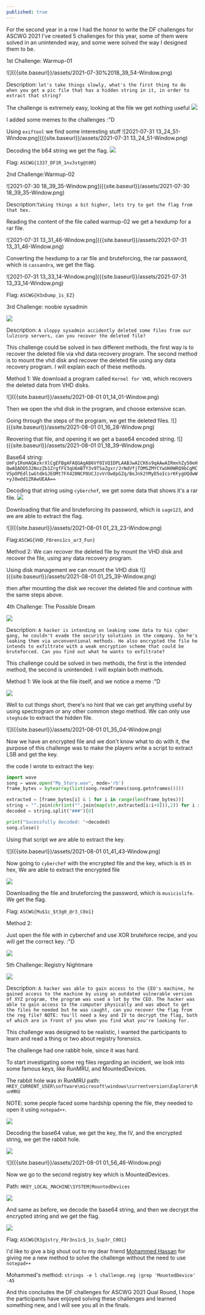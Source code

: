 ```yaml
---
published: true
---
```

For the second year in a row I had the honor to write the DF challenges for ASCWG 2021
 I've created 5 challenges for this year, some of them were solved in an unintended way, and some were solved the way I designed them to be.
 
 <p>1st Challenge: Warmup-01</p>
 ![]({{site.baseurl}}/assets/2021-07-30%2018_39_54-Window.png)
 
Description: ```let's take things slowly, what's the first thing to do when you get a pic file that has a hidden string in it, in order to extract that string?```
 
 The challenge is extremely easy, looking at the file we get nothing useful
![]({{site.baseurl}}/assets/WhatsApp%20Image%202021-07-30%20at%202.28.34%20AM.jpeg)


I added some memes to the challenges :"D

Using ```exiftool``` we find some interesting stuff
![2021-07-31 13_24_51-Window.png]({{site.baseurl}}/assets/2021-07-31 13_24_51-Window.png)

Decoding the b64 string we get the flag.
![]({{site.baseurl}}/assets/2021-07-31%2013_27_10-Window.png)

Flag: ```ASCWG{1337_DF1R_1nv3stg@t0R}```

<p>2nd Challenge:Warmup-02</p>

![2021-07-30 18_39_35-Window.png]({{site.baseurl}}/assets/2021-07-30 18_39_35-Window.png)

Description:```Taking things a bit higher, lets try to get the flag from that hex.```

Reading the content of the file called warmup-02 we get a hexdump for a rar file. 

![2021-07-31 13_31_46-Window.png]({{site.baseurl}}/assets/2021-07-31 13_31_46-Window.png)

Converting the hexdump to a rar file and bruteforcing, the rar password, which is ```cassandra```, we get the flag. 

![2021-07-31 13_33_14-Window.png]({{site.baseurl}}/assets/2021-07-31 13_33_14-Window.png)

Flag: ```ASCWG{H3xDump_1s_EZ}```

<p>3rd Challenge: noobie sysadmin</p>

![]({{site.baseurl}}/assets/2021-07-30%2018_39_18-Window.png)

Description: ```A sloppy sysadmin accidently deleted some files from our lulzcorp servers, can you recover the deleted file?```

This challenge could be solved in two different methods, the first way is to recover the deleted file via vhd data recovery program. The second method is to mount the vhd disk and recover the deleted file using any data recovery program. I will explain each of these methods.

Method 1: We download a program called ```Kernel for VHD```, which recovers the deleted data from VHD disks.

![]({{site.baseurl}}/assets/2021-08-01 01_14_01-Window.png)

Then we open the vhd disk in the program, and choose extensive scan. 

Going through the steps of the program, we get the deleted files. 
![]({{site.baseurl}}/assets/2021-08-01 01_16_28-Window.png)

Reovering that file, and opening it we get a base64 encoded string. 
![]({{site.baseurl}}/assets/2021-08-01 01_18_39-Window.png)

Base64 string: ```UmFyIRoHAQAzkrXlCgEFBgAFAQGAgAB6Vf0IVQIDPLAABJwAICK6s9qAAwAIRmxhZy50eHQwAQADD532NozZb1ZrgfFV3qU6mBTY3v9TSaZgxr/JrNdVfjTOMSZMYCYwUH0WRQ9bCgMCV5pOPEdl1wGtdkGJEOMt7FX420NCP8UCJzvVrOw8pGZq/BoJnk2YMyD5oIcsrKFygUQdwW+yJ8wdd1ZRAwUEAA==```

Decoding that string using ```cyberchef```, we get some data that shows it's a rar file.
![]({{site.baseurl}}/assets/2021-08-01%2001_21_02-Window.png)

Downloading that file and bruteforcing its password, which is ```sage123```, and we are able to extract the flag.

![]({{site.baseurl}}/assets/2021-08-01 01_23_23-Window.png)

Flag:```ASCWG{VHD_F0rens1cs_ar3_Fun}```

Method 2: We can recover the deleted file by mount the VHD disk and recover the file, using any data recovery program.

Using disk management we can mount the VHD disk ![]({{site.baseurl}}/assets/2021-08-01 01_25_39-Window.png)

then after mounting the disk we recover the deleted file and continue with the same steps above.

<p> 4th Challenge: The Possible Dream</p>

![]({{site.baseurl}}/assets/2021-07-30%2018_39_00-Window.png)


Description: ```A hacker is intending on leaking some data to his cyber gang, he couldn't evade the security solutions in the company. So he's leaking them via unconventional methods. He also encrypted the file he intends to exfiltrate with a weak encryption scheme that could be bruteforced. Can you find out what he wants to exfiltrate?```

This challenge could be solved in two methods, the first is the intended method, the second is unintended. I will explain both methods. 

Method 1: 
We look at the file itself, and we notice a meme :"D

![]({{site.baseurl}}/assets/2021-08-01%2001_29_49-Window.png)

Well to cut things short, there's no hint that we can get anything useful by using spectrogram or any other common stego method. We can only use ```steghide``` to extract the hidden file.

![]({{site.baseurl}}/assets/2021-08-01 01_35_04-Window.png)

Now we have an encrypted file and we don't know what to do with it, the purpose of this challenge was to make the players write a script to extract LSB and get the key. 

the code I wrote to extract the key: 

```python
import wave
song = wave.open("My_Story.wav", mode='rb')
frame_bytes = bytearray(list(song.readframes(song.getnframes())))

extracted = [frame_bytes[i] & 1 for i in range(len(frame_bytes))]
string = "".join(chr(int("".join(map(str,extracted[i:i+8])),2)) for i in range(0,len(extracted),8))
decoded = string.split("###")[0]

print("Sucessfully decoded: "+decoded)
song.close()
```

Using that script we are able to extract the key. 

![]({{site.baseurl}}/assets/2021-08-01 01_41_43-Window.png)

Now going to ```cyberchef``` with the encrypted file and the key, which is ```05``` in hex, We are able to extract the encrypted file

![]({{site.baseurl}}/assets/2021-08-01%2001_44_38-Window.png)


Downloading the file and bruteforcing the password, which is ```musicislife```. We get the flag.

Flag: ```ASCWG{Mu$1c_$t3g0_@r3_C0o1}```

Method 2: 

Just open the file with in cyberchef and use XOR bruteforce recipe, and you will get the correct key. :"D

![]({{site.baseurl}}/assets/2021-08-01%2001_46_52-Window.png)


<p>5th Challenge: Registry Nightmare</p>

![]({{site.baseurl}}/assets/2021-07-30%2018_39_18-Window.png)
 
Description: ```A hacker was able to gain access to the CEO's machine, he gained access to the machine by using an outdated vulnerable version of XYZ program, the program was used a lot by the CEO. The hacker was able to gain access to the computer physically and was about to get the files he needed but he was caught, can you recover the flag from the reg file?
NOTE: You'll need a key and IV to decrypt the flag, both of which are in front of you when you find what you're looking for.```

This challenge was designed to be realistic, I wanted the participants to learn and read a thing or two about registry forensics. 

The challenge had one rabbit hole, since it was hard. 

To start investigating some reg files regarding an incident, we look into some famous keys, like RunMRU, and MountedDevices. 

The rabbit hole was in RunMRU path: 
```HKEY_CURRENT_USER\software\microsoft\windows\currentversion\Explorer\RunMRU```

NOTE: some people faced some hardship opening the file, they needed to open it using ```notepad++```.

![]({{site.baseurl}}/assets/2021-08-01%2001_53_41-Window.png)

Decoding the base64 value, we get the key, the IV, and the encrypted string, we get the rabbit hole.

![]({{site.baseurl}}/assets/2021-08-01%2001_55_41-Window.png)

![]({{site.baseurl}}/assets/2021-08-01 01_56_46-Window.png)

Now we go to the second registry key which is MountedDevices. 

Path: ```HKEY_LOCAL_MACHINE\SYSTEM|MountedDevices```

![]({{site.baseurl}}/assets/2021-08-01%2001_58_58-Window.png)

And same as before, we decode the base64 string, and then we decrypt the encrypted string and we get the flag.

![]({{site.baseurl}}/assets/2021-08-01%2002_00_18-Window.png)

Flag: ```ASCWG{R3g1stry_F0r3ns1c$_1s_Sup3r_C0O1}```

I'd like to give a big shout out to my dear friend [Mohammed Hassan](https://0xmohammed.github.io) for giving me a new method to solve the challenge without the need to use ```notepad++```

Mohammed's method: ```strings -e l challenge.reg |grep 'MountedDevice' -A5```

And this concludes the DF challenges for ASCWG 2021 Qual Round, I hope the participants have enjoyed solving these challenges and learned something new, and I will see you all in the finals.
